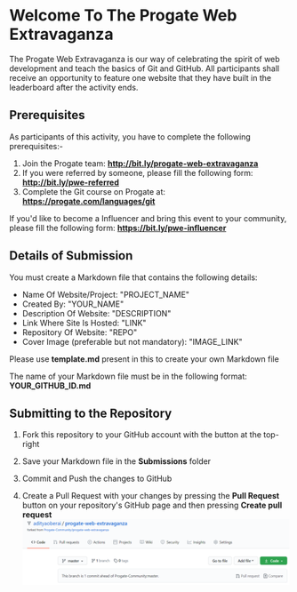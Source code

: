 # Welcome To The Progate Web Extravaganza

The Progate Web Extravaganza is our way of celebrating the spirit of web development and teach the basics of Git and GitHub. All participants shall receive an opportunity to feature one website that they have built in the leaderboard after the activity ends.

## Prerequisites

As participants of this activity, you have to complete the following prerequisites:-

1. Join the Progate team: **http://bit.ly/progate-web-extravaganza**
2. If you were referred by someone, please fill the following form: **http://bit.ly/pwe-referred**
3. Complete the Git course on Progate at: **https://progate.com/languages/git**

If you'd like to become a Influencer and bring this event to your community, please fill the following form: **https://bit.ly/pwe-influencer**

## Details of Submission

You must create a Markdown file  that contains the following details:

* Name Of Website/Project: "PROJECT_NAME"
* Created By: "YOUR_NAME"
* Description Of Website: "DESCRIPTION"
* Link Where Site Is Hosted: "LINK"
* Repository Of Website: "REPO"
* Cover Image (preferable but not mandatory): "IMAGE_LINK"

Please use **template.md** present in this to create your own Markdown file

The name of your Markdown file must be in the following format: **YOUR_GITHUB_ID.md**

## Submitting to the Repository

1. Fork this repository to your GitHub account with the button at the top-right

2. Save your Markdown file in the **Submissions** folder

3. Commit and Push the changes to GitHub

4. Create a Pull Request with your changes by pressing the **Pull Request** button on your repository's GitHub page and then pressing **Create pull request**
![Pull Request Example](pullrequest.png)